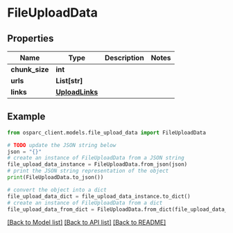 # FileUploadData


## Properties

Name | Type | Description | Notes
------------ | ------------- | ------------- | -------------
**chunk_size** | **int** |  | 
**urls** | **List[str]** |  | 
**links** | [**UploadLinks**](UploadLinks.md) |  | 

## Example

```python
from osparc_client.models.file_upload_data import FileUploadData

# TODO update the JSON string below
json = "{}"
# create an instance of FileUploadData from a JSON string
file_upload_data_instance = FileUploadData.from_json(json)
# print the JSON string representation of the object
print(FileUploadData.to_json())

# convert the object into a dict
file_upload_data_dict = file_upload_data_instance.to_dict()
# create an instance of FileUploadData from a dict
file_upload_data_from_dict = FileUploadData.from_dict(file_upload_data_dict)
```
[[Back to Model list]](../README.md#documentation-for-models) [[Back to API list]](../README.md#documentation-for-api-endpoints) [[Back to README]](../README.md)


